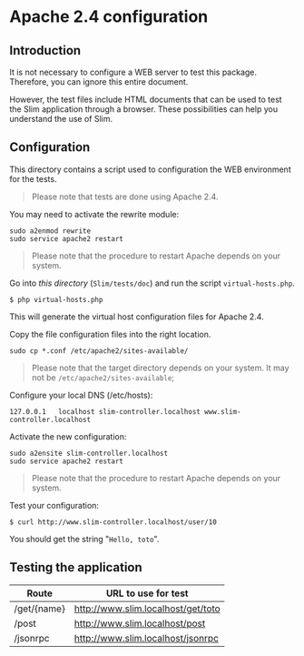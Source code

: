# Apache 2.4 configuration

## Introduction

It is not necessary to configure a WEB server to test this package.
Therefore, you can ignore this entire document.

However, the test files include HTML documents that can be used to test the Slim application through a browser.
These possibilities can help you understand the use of Slim. 

## Configuration

This directory contains a script used to configuration the WEB environment for the tests.
  
> Please note that tests are done using Apache 2.4.

You may need to activate the rewrite module:

    sudo a2enmod rewrite
    sudo service apache2 restart

> Please note that the procedure to restart Apache depends on your system.

Go into _this directory_ (`Slim/tests/doc`) and run the script `virtual-hosts.php`.

    $ php virtual-hosts.php

This will generate the virtual host configuration files for Apache 2.4.

Copy the file configuration files into the right location.
  
    sudo cp *.conf /etc/apache2/sites-available/

> Please note that the target directory depends on your system.
> It may not be `/etc/apache2/sites-available`;

Configure your local DNS (/etc/hosts):

    127.0.0.1   localhost slim-controller.localhost www.slim-controller.localhost
    
Activate the new configuration:

    sudo a2ensite slim-controller.localhost
    sudo service apache2 restart

> Please note that the procedure to restart Apache depends on your system.

Test your configuration: 

    $ curl http://www.slim-controller.localhost/user/10
    
You should get the string "`Hello, toto`".

## Testing the application

| Route         | URL to use for test                  |
|---------------|--------------------------------------|
| /get/{name}   | http://www.slim.localhost/get/toto   |
| /post         | http://www.slim.localhost/post       |
| /jsonrpc      | http://www.slim.localhost/jsonrpc    |